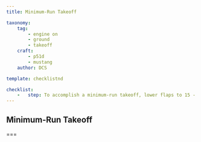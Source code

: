 ```yaml
---
title: Minimum-Run Takeoff 

taxonomy:
    tag:
        - engine on
        - ground
        - takeoff
    craft:
        - p51d
        - mustang
    author: DCS

template: checklistnd

checklist:
    -   step: To accomplish a minimum-run takeoff, lower flaps to 15 - 20°. Keep the aircraft in a three-point attitude and allow it to fly itself off the ground in this position. As soon as airborne, allow airspeed to build up and climb out when speed exceeds 100 mph. Retract landing gear when airspeed reaches a safe value. Raise flaps above 200 feet altitude. 
---
```


## Minimum-Run Takeoff 

===


